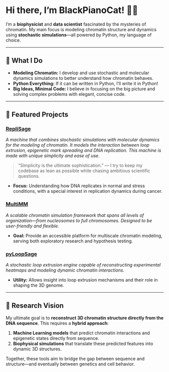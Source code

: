 # Hi there, I’m BlackPianoCat! 🎹🐾

I’m a **biophysicist** and **data scientist** fascinated by the mysteries of chromatin. My main focus is modeling chromatin structure and dynamics using **stochastic simulations**—all powered by Python, my language of choice.

---

## 🧬 What I Do

* **Modeling Chromatin:** I develop and use stochastic and molecular dynamics simulations to better understand how chromatin behaves.
* **Python Everything:** If it can be written in Python, I’ll write it in Python!
* **Big Ideas, Minimal Code:** I believe in focusing on the big picture and solving complex problems with elegant, concise code.

---

## 🚀 Featured Projects

### [RepliSage](#)

*A machine that combines stochastic simulations with molecular dynamics for the modeling of chromatin. It models the interaction between loop extrusion, epigenetic mark spreading and DNA replication. This machine is made with unique simplicity and ease of use.*

> “Simplicity is the ultimate sophistication.”
> — I try to keep my codebase as lean as possible while chasing ambitious scientific questions.

* **Focus:** Understanding how DNA replicates in normal and stress conditions, with a special interest in replication dynamics during cancer.

### [MultiMM](#)

*A scalable chromatin simulation framework that spans all levels of organization—from nucleosomes to full chromosomes. Designed to be user-friendly and flexible.*

* **Goal:** Provide an accessible platform for multiscale chromatin modeling, serving both exploratory research and hypothesis testing.

### [pyLoopSage](#)

*A stochastic loop extrusion engine capable of reconstructing experimental heatmaps and modeling dynamic chromatin interactions.*

* **Utility:** Allows insight into loop extrusion mechanisms and their role in shaping the 3D genome.

---

## 🎯 Research Vision

My ultimate goal is to **reconstruct 3D chromatin structure directly from the DNA sequence**. This requires a **hybrid approach**:

1. **Machine Learning models** that predict chromatin interactions and epigenetic states directly from sequence.
2. **Biophysical simulations** that translate these predicted features into dynamic 3D structures.

Together, these tools aim to bridge the gap between sequence and structure—and eventually between genetics and cell behavior.
